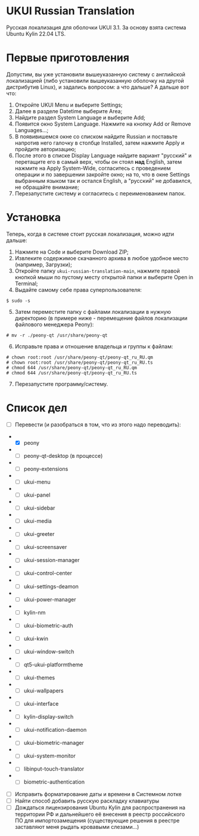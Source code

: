 # UKUI Russian Translation
Русская локализация для оболочки UKUI 3.1. За основу взята система Ubuntu Kylin 22.04 LTS.

# Первые приготовления
Допустим, вы уже установили вышеуказанную систему с английской локализацией (либо установили вышеуказанную оболочку на другой дистрибутив Linux), и задались вопросом: а что дальше? А дальше вот что:
1. Откройте UKUI Menu и выберите Settings;
2. Далее в разделе Datetime выберите Area;
3. Найдите раздел System Language и выберите Add;
4. Появится окно System Language. Нажмите на кнопку Add or Remove Languages...;
5. В появивишемся окне со списком найдите Russian и поставьте напротив него галочку в столбце Installed, затем нажмите Apply и пройдите авторизацию;
6. После этого в списке Display Language найдите вариант "русский" и перетащите его в самый верх, чтобы он стоял **над** English, затем нажмите на Apply System-Wide, согласитесь с проведением операции и по завершении закройте окно; на то, что в окне Settings выбранным языком так и остался English, а "русский" не добавился, не обращайте внимание;
7. Перезапустите систему и согласитесь с переименованием папок.

# Установка
Теперь, когда в системе стоит русская локализация, можно идти дальше:
1. Нажмите на Code и выберите Download ZIP;
2. Извлеките содержимое скачанного архива в любое удобное место (например, Загрузки);
3. Откройте папку `ukui-russian-translation-main`, нажмите правой кнопкой мыши по пустому месту открытой папки и выберите Open in Terminal;
4. Выдайте самому себе права суперпользователя:
```
$ sudo -s
```
5. Затем переместите папку с файлами локализации в нужную директорию (в примере ниже - перемещение файлов локализации файлового менеджера Peony):
```
# mv -r ./peony-qt /usr/share/peony-qt
```
6. Исправьте права и отношение владельца и группы к файлам:
```
# chown root:root /usr/share/peony-qt/peony-qt_ru_RU.qm
# chown root:root /usr/share/peony-qt/peony-qt_ru_RU.ts
# chmod 644 /usr/share/peony-qt/peony-qt_ru_RU.qm
# chmod 644 /usr/share/peony-qt/peony-qt_ru_RU.ts
```
7. Перезапустите программу/систему.

# Список дел
- [ ] Перевести (и разобраться в том, что из этого надо переводить):
* - [x] peony
* - [ ] peony-qt-desktop (в процессе)
* - [ ] peony-extensions
* - [ ] ukui-menu
* - [ ] ukui-panel
* - [ ] ukui-sidebar
* - [ ] ukui-media
* - [ ] ukui-greeter
* - [ ] ukui-screensaver
* - [ ] ukui-session-manager
* - [ ] ukui-control-center
* - [ ] ukui-settings-deamon
* - [ ] ukui-power-manager
* - [ ] kylin-nm
* - [ ] ukui-biometric-auth
* - [ ] ukui-kwin
* - [ ] ukui-window-switch
* - [ ] qt5-ukui-platformtheme
* - [ ] ukui-themes
* - [ ] ukui-wallpapers
* - [ ] ukui-interface
* - [ ] kylin-display-switch
* - [ ] ukui-notification-daemon
* - [ ] ukui-biometric-manager
* - [ ] ukui-system-monitor
* - [ ] libinput-touch-translator
* - [ ] biometric-authentication
- [ ] Исправить форматирование даты и времени в Системном лотке
- [ ] Найти способ добавить русскую раскладку клавиатуры
- [ ] Дождаться лицензирования Ubuntu Kylin для распространения на территории РФ и дальнейшего её внесения в реестр российского ПО для импортозамещения (существующие решения в реестре заставляют меня рыдать кровавыми слезами...)
